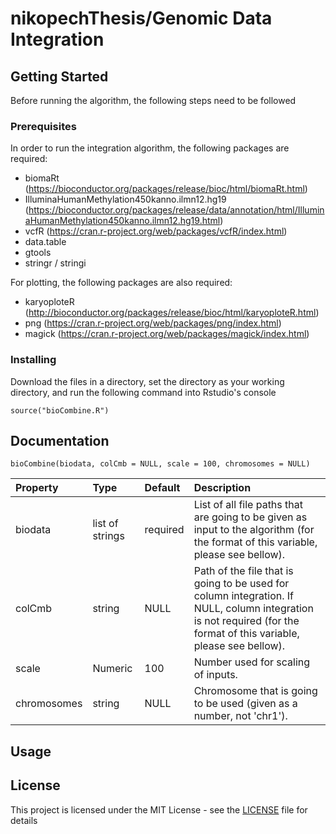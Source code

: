 # nikopechThesis/Genomic Data Integration

## Getting Started

Before running the algorithm, the following steps need to be followed

### Prerequisites

In order to run the integration algorithm, the following packages are required:

- biomaRt
(https://bioconductor.org/packages/release/bioc/html/biomaRt.html)
- IlluminaHumanMethylation450kanno.ilmn12.hg19 
(https://bioconductor.org/packages/release/data/annotation/html/IlluminaHumanMethylation450kanno.ilmn12.hg19.html)
- vcfR (https://cran.r-project.org/web/packages/vcfR/index.html)
- data.table
- gtools
- stringr / stringi

For plotting, the following packages are also required:

- karyoploteR (http://bioconductor.org/packages/release/bioc/html/karyoploteR.html)
- png (https://cran.r-project.org/web/packages/png/index.html)
- magick (https://cran.r-project.org/web/packages/magick/index.html)

### Installing

Download the files in a directory, set the directory as your working directory, and run the following command into Rstudio's console

```
source("bioCombine.R")
```

## Documentation

```
bioCombine(biodata, colCmb = NULL, scale = 100, chromosomes = NULL)
```
| Property    | Type            | Default | Description |
|:------------|:----------------|:--------|:------------|
| biodata     | list of strings | required | List of all file paths that are going to be given as input to the algorithm (for the format of this variable, please see bellow). |
| colCmb      | string          | NULL     | Path of the file that is going to be used for column integration. If NULL, column integration is not required (for the format of this variable, please see bellow). |                                                                                                                             
| scale       | Numeric         | 100      | Number used for scaling of inputs. |                                                                                              
| chromosomes | string          | NULL     | Chromosome that is going to be used (given as a number, not 'chr1').|  

## Usage

## License

This project is licensed under the MIT License - see the [LICENSE](LICENSE) file for details
